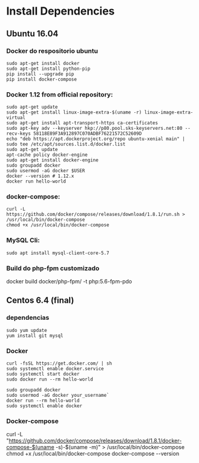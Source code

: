# Install Dependencies

## Ubuntu 16.04

### Docker do respositorio ubuntu
```
sudo apt-get install docker
sudo apt-get install python-pip
pip install --upgrade pip
pip install docker-compose
```

### Docker 1.12 from official repository:
```
sudo apt-get update
sudo apt-get install linux-image-extra-$(uname -r) linux-image-extra-virtual
sudo apt-get install apt-transport-https ca-certificates
sudo apt-key adv --keyserver hkp://p80.pool.sks-keyservers.net:80 --recv-keys 58118E89F3A912897C070ADBF76221572C52609D
echo "deb https://apt.dockerproject.org/repo ubuntu-xenial main" | sudo tee /etc/apt/sources.list.d/docker.list
sudo apt-get update
apt-cache policy docker-engine
sudo apt-get install docker-engine
sudo groupadd docker
sudo usermod -aG docker $USER
docker --version # 1.12.x
docker run hello-world
```


### docker-compose:
```
curl -L https://github.com/docker/compose/releases/download/1.8.1/run.sh > /usr/local/bin/docker-compose
chmod +x /usr/local/bin/docker-compose
```

### MySQL Cli:

```
sudo apt install mysql-client-core-5.7
```

### Build do php-fpm customizado
docker build docker/php-fpm/ -t php:5.6-fpm-pdo



## Centos 6.4 (final)

### dependencias
```
sudo yum update
yum install git mysql
```

### Docker
```
curl -fsSL https://get.docker.com/ | sh
sudo systemctl enable docker.service
sudo systemctl start docker
sudo docker run --rm hello-world

sudo groupadd docker
sudo usermod -aG docker your_username`
docker run --rm hello-world
sudo systemctl enable docker
```

### Docker-compose

curl -L "https://github.com/docker/compose/releases/download/1.8.1/docker-compose-$(uname -s)-$(uname -m)" > /usr/local/bin/docker-compose
chmod +x /usr/local/bin/docker-compose
docker-compose --version


